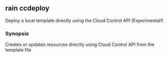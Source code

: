 ## rain ccdeploy

Deploy a local template directly using the Cloud Control API (Experimental!)

### Synopsis

Creates or updates resources directly using Cloud Control API from the template file <template>.
You must pass the --experimental (-x) flag to use this command, to acknowledge that it is experimental and likely to be unstable!


```
rain ccdeploy <template> <name>
```

### Options

```
  -c, --config string      YAML or JSON file to set tags and parameters
      --debug              Output debugging information
  -x, --experimental       Acknowledge that this is an experimental feature
  -h, --help               help for ccdeploy
      --params strings     set parameter values; use the format key1=value1,key2=value2
  -p, --profile string     AWS profile name; read from the AWS CLI configuration file
  -r, --region string      AWS region to use
      --s3-bucket string   Name of the S3 bucket that is used to upload assets
      --s3-prefix string   Prefix to add to objects uploaded to S3 bucket
      --tags strings       add tags to the stack; use the format key1=value1,key2=value2
```

### Options inherited from parent commands

```
      --no-colour   Disable colour output
```

### SEE ALSO

* [rain](index.md)	 - 

###### Auto generated by spf13/cobra on 13-Dec-2023
